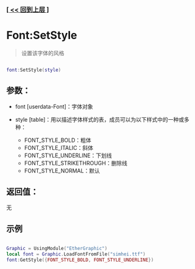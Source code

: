 ### [[ << 回到上层 ]](README.md)

# Font:SetStyle

> 设置该字体的风格

```lua

font:SetStyle(style)

```

## 参数：

+ font [userdata-Font]：字体对象

+ style [table]：用以描述字体样式的表，成员可以为以下样式中的一种或多种：

    + FONT_STYLE_BOLD：粗体
    + FONT_STYLE_ITALIC：斜体
    + FONT_STYLE_UNDERLINE：下划线
    + FONT_STYLE_STRIKETHROUGH：删除线
    + FONT_STYLE_NORMAL：默认

## 返回值：

无

## 示例

```lua

Graphic = UsingModule("EtherGraphic")
local font = Graphic.LoadFontFromFile("simhei.ttf")
font:GetStyle({FONT_STYLE_BOLD, FONT_STYLE_UNDERLINE})

```